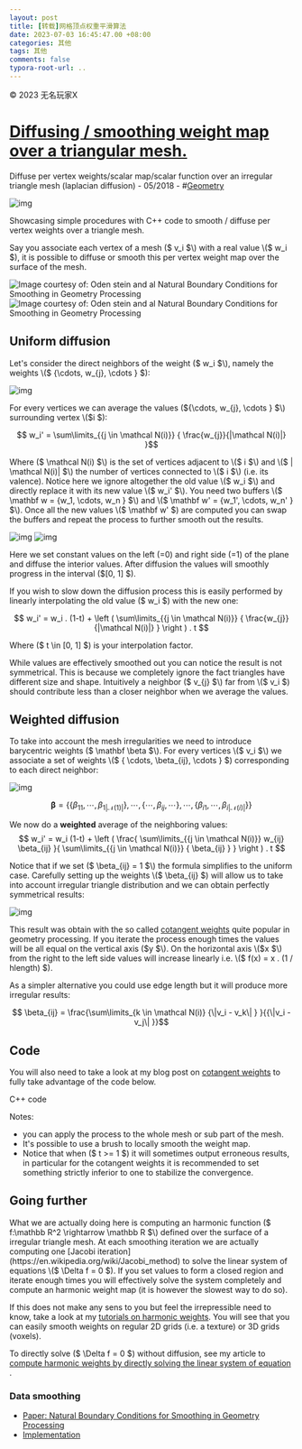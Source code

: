 ```yaml
---
layout: post
title: [转载]网格顶点权重平滑算法
date: 2023-07-03 16:45:47.00 +08:00
categories: 其他
tags: 其他
comments: false
typora-root-url: ..
---
```


© 2023 无名玩家X

# [Diffusing / smoothing weight map over a triangular mesh.](http://rodolphe-vaillant.fr/entry/91/diffusing-smoothing-weight-map-over-a-triangular-mesh)

Diffuse per vertex weights/scalar map/scalar function over an irregular triangle mesh (laplacian diffusion) - 05/2018 - #[Geometry](http://rodolphe-vaillant.fr/category/geometry)



![img](./assets-images/2023-07-03-其他-[转载]网格顶点权重平滑算法-imgs/harmonic_weights_banner_small.png)



Showcasing simple procedures with C++ code to smooth / diffuse per vertex weights over a triangle mesh.



Say you associate each vertex of a mesh \($ v_i $\) with a real value \($ w_i $\), it is possible to diffuse or smooth this per vertex weight map over the surface of the mesh.


![Image courtesy of: Oden stein and al Natural Boundary Conditions for Smoothing in Geometry Processing](./assets-images/2023-07-03-其他-[转载]网格顶点权重平滑算法-imgs/noisy_hemisphere_oden_stein_and_al_natural_boundary_conditions.png) ![Image courtesy of: Oden stein and al Natural Boundary Conditions for Smoothing in Geometry Processing](./assets-images/2023-07-03-其他-[转载]网格顶点权重平滑算法-imgs/smooth_hemisphere_oden_stein_and_al_natural_boundary_conditions.png)

## Uniform diffusion

Let's consider the direct neighbors of the weight \($ w_i $\), namely the weights \($ \{\cdots, w_{j}, \cdots \} $\):

![img](./assets-images/2023-07-03-其他-[转载]网格顶点权重平滑算法-imgs/weight_w_1.png)

For every vertices we can average the values \($\{\cdots, w_{j}, \cdots \} $\) surrounding vertex \($i $\):



$$ w_i' = \sum\limits_{{j \in \mathcal N(i)}} { \frac{w_{j}}{|\mathcal N(i)|} }$$

Where \($ \mathcal N(i) $\) is the set of vertices adjacent to \($ i $\) and \($ | \mathcal N(i)| $\) the number of vertices connected to \($ i $\) (i.e. its valence). Notice here we ignore altogether the old value \($ w_i $\) and directly replace it with its new value \($ w_i' $\). You need two buffers \($ \mathbf w = \{w_1, \cdots, w_n \} $\) and \($ \mathbf w' = \{w_1', \cdots, w_n' \} $\). Once all the new values \($ \mathbf w' $\) are computed you can swap the buffers and repeat the process to further smooth out the results.

![img](./assets-images/2023-07-03-其他-[转载]网格顶点权重平滑算法-imgs/weigh_init.png) ![img](./assets-images/2023-07-03-其他-[转载]网格顶点权重平滑算法-imgs/weight_map_uniform_diffusion.png)

Here we set constant values on the left (=0) and right side (=1) of the plane and diffuse the interior values. After diffusion the values will smoothly progress in the interval \($[0, 1] $\).

If you wish to slow down the diffusion process this is easily performed by linearly interpolating the old value \($ w_i $\) with the new one:

$$ w_i' = w_i . (1-t) + \left ( \sum\limits_{{j \in \mathcal N(i)}} { \frac{w_{j}}{|\mathcal N(i)|} } \right ) . t $$

Where \($ t \in [0, 1] $\) is your interpolation factor.

While values are effectively smoothed out you can notice the result is not symmetrical. This is because we completely ignore the fact triangles have different size and shape. Intuitively a neighbor \($ v_{j} $\) far from \($ v_i $\) should contribute less than a closer neighbor when we average the values.

## Weighted diffusion

To take into account the mesh irregularities we need to introduce barycentric weights \($ \mathbf \beta $\). For every vertices \($ v_i $\) we associate a set of weights \($ \{ \cdots, \beta_{ij}, \cdots \} $\) corresponding to each direct neighbor:

![img](./assets-images/2023-07-03-其他-[转载]网格顶点权重平滑算法-imgs/weight_b.png)

$$ \mathbf{ \beta }= \left \{ \{ \beta_{1 1}, \cdots, \beta_{1 |\mathcal N(1)| } \}, \cdots,\{ \cdots, \beta_{ij},\cdots\} , \cdots, \{ \beta_{i 1}, \cdots, \beta_{i |\mathcal N(i)| } \} \right \}$$

We now do a **weighted** average of the neighboring values:
$$
w_i' = w_i (1-t) + \left ( \frac{ \sum\limits_{{j \in \mathcal N(i)}} w_{ij} \beta_{ij} }{ \sum\limits_{{j \in \mathcal N(i)}} { \beta_{ij} } } \right ) . t
$$

Notice that if we set \($ \beta_{ij} = 1 $\) the formula simplifies to the uniform case. Carefully setting up the weights \($ \beta_{ij} $\) will allow us to take into account irregular triangle distribution and we can obtain perfectly symmetrical results:

![img](./assets-images/2023-07-03-其他-[转载]网格顶点权重平滑算法-imgs/weigh_diffusion_cotan_weights.png)

This result was obtain with the so called [cotangent weights](http://rodolphe-vaillant.fr/?e=69) quite popular in geometry processing. If you iterate the process enough times the values will be all equal on the vertical axis \($y $\). On the horizontal axis \($x $\) from the right to the left side values will increase linearly i.e. \($ f(x) = x . (1 / hlength) $\).

As a simpler alternative you could use edge length but it will produce more irregular results:

$$ \beta_{ij} = \frac{\sum\limits_{k \in \mathcal N(i)} {\|v_i - v_k\| } }{{\|v_i - v_j\| }}$$

## Code

You will also need to take a look at my blog post on [cotangent weights](http://rodolphe-vaillant.fr/?e=69) to fully take advantage of the code below.

C++ code

Notes:

- you can apply the process to the whole mesh or sub part of the mesh.
- It's possible to use a brush to locally smooth the weight map.
- Notice that when \($ t >= 1 $\) it will sometimes output erroneous results, in particular for the cotangent weights it is recommended to set something strictly inferior to one to stabilize the convergence.

## Going further

What we are actually doing here is computing an harmonic function \($ f:\mathbb R^2 \rightarrow \mathbb R  $\) defined over the surface of a irregular triangle mesh. At each smoothing iteration we are actually computing one [Jacobi iteration](https://en.wikipedia.org/wiki/Jacobi_method) to solve the linear system of equations \($ \Delta f = 0 $\). If you set values to form a closed region and iterate enough times you will effectively solve the system completely and compute an harmonic weight map (it is however the slowest way to do so).

If this does not make any sens to you but feel the irrepressible need to know, take a look at my [tutorials on harmonic weights](http://rodolphe-vaillant.fr/?e=40). You will see that you can easily smooth weights on regular 2D grids (i.e. a texture) or 3D grids (voxels).

To directly solve \($ \Delta f = 0 $\) without diffusion, see my article to [compute harmonic weights by directly solving the linear system of equation ](http://rodolphe-vaillant.fr/?e=20).

### Data smoothing

- [Paper: Natural Boundary Conditions for Smoothing in Geometry Processing](https://arxiv.org/pdf/1707.04348.pdf)
- [Implementation](http://libigl.github.io/libigl/tutorial/tutorial.html#datasmoothing)